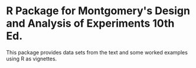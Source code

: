 # R Package for Montgomery's Design and Analysis of Experiments 10th Ed.

This package provides data sets from the text and some worked examples using R as vignettes.
